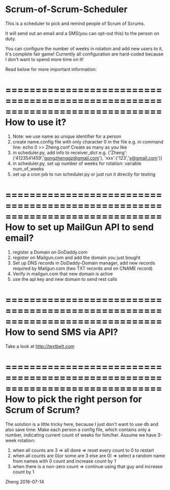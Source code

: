 # Scrum-of-Scrum-Scheduler

This is a scheduler to pick and remind people of Scrum of Scrums. 

It will send out an email and a SMS(you can opt-out this) to the person on duty.

You can configure the number of weeks in rotation and add new users to it, it's complete fair game! Currently all configuration are hard-coded because I don't want
to spend more time on it!

Read below for more important information:


==============================================================================
How to use it?
==============================================================================
1. Note: we use name as unique identifier for a person
2. create name.config file with only character 0 in the file
    e.g. in command line:  echo 0 >> Zheng.conf
    Create as many as you like
3. in scheduler.py, add info to receiver_dict
    e.g. {'Zheng':('4123541459','gongzhenggz@gmail.com'), 'xxx':('123','x@gmail.com')}
4. in scheduler.py, set up number of weeks for rotation: variable num_of_weeks
5. set up a cron job to run scheduler.py or just run it directly for testing


==============================================================================
How to set up MailGun API to send email?
==============================================================================
1. register a Domain on GoDaddy.com
2. register on Mailgun.com and add the domain you just bought
3. Set up DNS records in DoDaddy-Domain manager, add new records required by Mailgun.com (two TXT records and on CNAME record)
4. Verify in mailgun.com that new domain is active
5. use the api key and new domain to send rest calls


==============================================================================
How to send SMS via API?
==============================================================================
Take a look at http://textbelt.com


==============================================================================
How to pick the right person for Scrum of Scrum?
==============================================================================
The solution is a little tricky here, because I just don't want to use db and
also save time:
Make each person a config file, which contains only a number, indicating
current count of weeks for him/her.
Assume we have 3-week rotation:
1. when all counts are 3 => all done => reset every count to 0 to restart
2. when all counts are 0(or some are 3 else are 0) => select a random name from names with 0 count and increase count by 1
3. when there is a non-zero count => continue using that guy and increase count by 1


Zheng
2016-07-14
